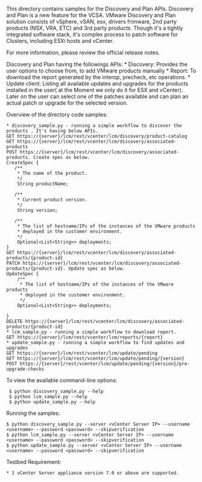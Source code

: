 This directory contains samples for the Discovery and Plan APIs. Discovery and Plan is a new feature for the VCSA. VMware Discovery and Plan solution consists of vSphere, vSAN, esx, drivers frimware, 2nd party products (NSX, VRA, ETC) and 3rd party products. Though it's a tightly integrated software stack, it's complex process to patch software for Clusters, including ESXi hosts and vCenter.

For more information, please review the official release notes.

Discovery and Plan having the followings APIs:
    * Discovery: Provides the user options to choose from, to add VMware products manually
    * Report: To download the report generated by the interop, precheck, etc operations.
	* Update client: Listing all available updates and upgrades for the products installed in the user( at the Moment we only do it for ESX and vCenter). Later on the user can select one of the patches available and can plan an actual patch or upgrade for the selected version.

Overview of the directory code samples:

    * discovery_sample.py - running a simple workflow to discover the products . It's having below APIs.
	GET https://{server}/lcm/rest/vcenter/lcm/discovery/product-catalog
	GET https://{server}/lcm/rest/vcenter/lcm/discovery/associated-products
	POST https://{server}/lcm/rest/vcenter/lcm/discovery/associated-products. Create spec as below.
	CreateSpec {
       /**
        * The name of the product.
        */
        String productName;

       /**
        * Current product version.
        */
        String version;

       /**
        * The list of hostname/IPs of the instances of the VMware products
        * deployed in the customer environment.
        */
        Optional<List<String>> deployments;
    }
	GET https://{server}/lcm/rest/vcenter/lcm/discovery/associated-products/{product-id}
	PATCH https://{server}/lcm/rest/vcenter/lcm/discovery/associated-products/{product-id}. Update spec as below.
	UpdateSpec {
        /**
         * The list of hostname/IPs of the instances of the VMware products
         * deployed in the customer environment.
         */
        Optional<List<String>> deployments;

    }
	DELETE https://{server}/lcm/rest/vcenter/lcm/discovery/associated-products/{product-id}
    * lcm_sample.py - running a simple workflow to download report.
    GET https://{server}/lcm/rest/vcenter/lcm/reports/{report}
    * update_sample.py - running a simple workflow to find updates and upgrades
	GET https://{server}/lcm/rest/vcenter/lcm/update/pending
	GET https://{server}/lcm/rest/vcenter/lcm/update/pending/{version}
	POST https://{server}/rest/vcenter/lcm/update/pending/{version}/pre-upgrade-checks

To view the available command-line options:

     $ python discovery_sample.py --help
     $ python lcm_sample.py --help
	 $ python update_sample.py --help

Running the samples:

    $ python discovery_sample.py --server <vCenter Server IP> --username <username> --password <password> --skipverification
    $ python lcm_sample.py --server <vCenter Server IP> --username <username> --password <password> --skipverification
    $ python update_sample.py --server <vCenter Server IP> --username <username> --password <password> --skipverification


Testbed Requirement:

    * 1 vCenter Server appliance version 7.0 or above are supported.
